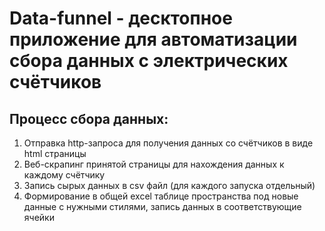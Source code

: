 # Data-funnel - десктопное приложение для автоматизации сбора данных с электрических счётчиков

## Процесс сбора данных:
1. Отправка http-запроса для получения данных со счётчиков в виде html страницы
2. Веб-скрапинг принятой страницы для нахождения данных к каждому счётчику
3. Запись сырых данных в csv файл (для каждого запуска отдельный)
4. Формирование в общей excel таблице пространства под новые данные с нужными стилями, запись данных в соответствующие ячейки